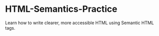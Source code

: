 # HTML-Semantics-Practice
Learn how to write clearer, more accessible HTML using Semantic HTML tags.
